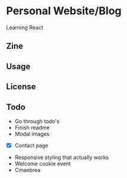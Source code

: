 # Personal Website/Blog

Learning React

## Zine

## Usage

## License

## Todo

-   Go through todo's
-   Finish readme
-   Modal images
-   [x] Contact page
-   Responsive styling that actually works
-   Welcome cookie event
-   Cmaebrea

